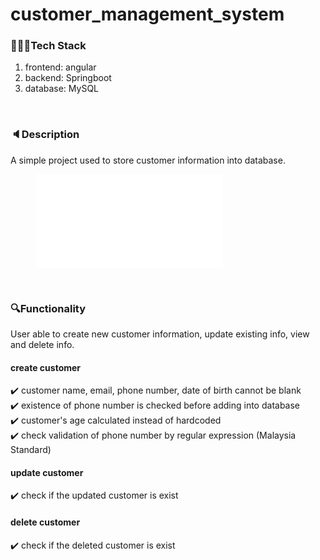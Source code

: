 # customer_management_system
### 👩🏻‍💻Tech Stack
1. frontend: angular
2. backend: Springboot
3. database: MySQL
<br />

### 🔈Description
A simple project used to store customer information into database.

<figure class="video_container">
  <iframe src="./customer_management_system.mov" frameborder="0" allowfullscreen="true"> </iframe>
</figure>

<br />

### 🔍Functionality
User able to create new customer information, update existing info, view and delete info.
#### create customer
✔️ customer name, email, phone number, date of birth cannot be blank <br />
✔️ existence of phone number is checked before adding into database  <br />
✔️ customer's age calculated instead of hardcoded  <br />
✔️ check validation of phone number by regular expression (Malaysia Standard)  <br />
#### update customer
✔️ check if the updated customer is exist
#### delete customer
✔️ check if the deleted customer is exist
